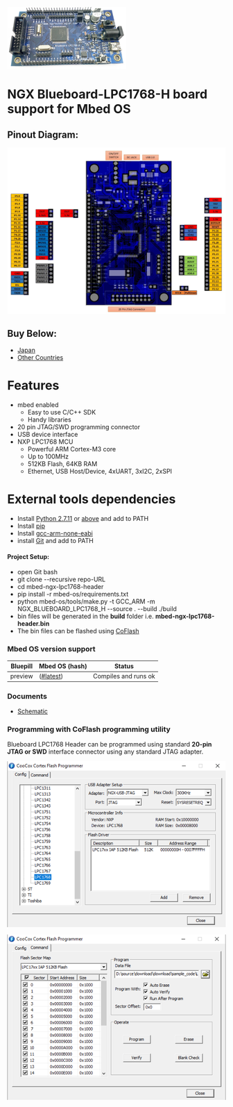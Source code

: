 ![Test Image 1](./Images/BlueBoard_LPC1768_H.png)
# NGX Blueboard-LPC1768-H board support for Mbed OS
## Pinout Diagram:
![Test Image 1](./Images/Pinout.jpg)

## Buy Below:
* [Japan](http://akizukidenshi.com/catalog/g/gM-06543/)
* [Other Countries](https://ngxkart.com/collections/blueboard/products/blueboard-lpc1768-h)

# Features
* mbed enabled
    * Easy to use C/C++ SDK
    * Handy libraries
* 20 pin JTAG/SWD programming connector
* USB device interface
* NXP LPC1768 MCU
    * Powerful ARM Cortex-M3 core
    * Up to 100MHz
    * 512KB Flash, 64KB RAM 
    * Ethernet, USB Host/Device, 4xUART, 3xI2C, 2xSPI

# External tools dependencies
* Install [Python 2.7.11](https://www.python.org/download/releases/2.7/) or [above](https://www.python.org/downloads/release/python-377/) and add to PATH
* Install [pip](https://www.liquidweb.com/kb/install-pip-windows/)
* Install [gcc-arm-none-eabi](https://developer.arm.com/tools-and-software/open-source-software/developer-tools/gnu-toolchain/gnu-rm/downloads)
* install [Git](https://git-scm.com/download/win) and add to PATH

#### Project Setup:
* open Git bash
* git clone --recursive repo-URL
* cd mbed-ngx-lpc1768-header
* pip install -r mbed-os/requirements.txt
* python mbed-os/tools/make.py -t GCC_ARM -m NGX_BLUEBOARD_LPC1768_H --source . --build ./build
* bin files will be generated in the **build** folder i.e. **mbed-ngx-lpc1768-header.bin**
* The bin files can be flashed using [CoFlash](./tools/CoFlash-1.4.8.exe)

### Mbed OS version support
 
| Bluepill          | Mbed OS  (hash)                           | Status              |
| ----------------- | ----------------------------------------- | ------------------- |
| preview           | ([#latest](https://github.com/ARMmbed/mbed-os/tree/latest))                     | Compiles and runs ok         |

### Documents
* [Schematic](./docs/schematics/Blueboard_lpc1768H-V2.pdf)

### Programming with CoFlash programming utility
Blueboard LPC1768 Header can be programmed using standard **20-pin JTAG or SWD** interface connector using any standard JTAG adapter.

![CoFlash1](./Images/coflash1.PNG)

![CoFlash2](./Images/coflash2.PNG)

<!-- ###### Replace TARGET with below name while building:

* Blueboard LPC1768 Header : NGX_BLUEBOARD_LPC1768_H 
* LPC1768 Xplorer : NGX_LPC1768_Xplorer -->
